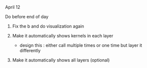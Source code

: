 April 12



Do before end of day
1. Fix the b and do visualization again
2. Make it automatically shows kernels in each layer
	- design this : either call multiple times or one time but layer it differently

3. Make it automatically shows all layers (optional)
